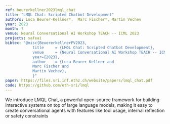 ```yaml
---
ref: beurerkellner2023lmql_chat
title: "LMQL Chat: Scripted Chatbot Development"
authors: Luca Beurer-Kellner*,  Marc Fischer*, Martin Vechev
year: 2023
month: 7
venue: Neural Conversational AI Workshop TEACH -- ICML 2023
projects: safeai
bibtex: "@misc{BeuererkellnerFV2023,
			title     = {LMQL Chat: Scripted Chatbot Development},
			venue     = {Neural Conversational AI Workshop TEACH -- ICML 2023},
			year={2023},
			author    = {Luca Beurer-Kellner and
      		Marc Fischer and
      		Martin Vechev},
			}"
paper: https://files.sri.inf.ethz.ch/website/papers/lmql_chat.pdf
code: https://github.com/eth-sri/lmql
---
```


We introduce LMQL Chat, a powerful open-source framework for building interactive systems on top of large language models, making it easy to create conversational agents with features like tool usage, internal reflection or safety constraints